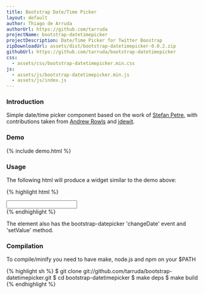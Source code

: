 ```yaml
---
title: Bootstrap Date/Time Picker
layout: default
author: Thiago de Arruda
authorUrl: https://github.com/tarruda
projectName: bootstrap-datetimepicker
projectDescription: Date/Time Picker for Twitter Boostrap 
zipDownloadUrl: assets/dist/bootstrap-datetimepicker-0.0.2.zip
githubUrl: https://github.com/tarruda/bootstrap-datetimepicker
css:
  - assets/css/bootstrap-datetimepicker.min.css
js:
  - assets/js/bootstrap-datetimepicker.min.js
  - assets/js/index.js
---
```

### Introduction
Simple date/time picker component based on the work of [Stefan Petre](http://www.eyecon.ro/bootstrap-datepicker/),
with contributions taken from [Andrew Rowls](https://github.com/eternicode) and
[jdewit](https://github.com/jdewit).

### Demo
{% include demo.html %}

### Usage
The following html will produce a widget similar to the demo above:

{% highlight html %}
<html>
  <head>
    <link rel="stylesheet" type="text/css" media="screen"
     href="http://tarruda.github.com/bootstrap-datetimepicker/stylesheets/bootstrap-datetimepicker.min.css">
  </head>
  <body>
    <div id="datetimepicker" class="input-append date">
      <input type="text"></input>
      <span class="add-on">
        <i data-time-icon="icon-time" data-date-icon="icon-calendar"></i>
      </span>
    </div>
    <script type="text/javascript"
     src="//cdnjs.cloudflare.com/ajax/libs/jquery/1.8.3/jquery.min.js">
    </script> 
    <script type="text/javascript"
     src="//netdna.bootstrapcdn.com/twitter-bootstrap/2.2.2/js/bootstrap.min.js">
    </script>
    <script type="text/javascript"
     src="http://tarruda.github.com/bootstrap-datetimepicker/javascripts/bootstrap-datetimepicker.min.js">
    </script>
    <script type="text/javascript">
      $('#datetimepicker').datetimepicker({
        format: 'MM/dd/yyyy hh:mm',
        language: 'en',
        pickDate: true,
        pickTime: true,
        hourStep: 1,
        minuteStep: 15,
        secondStep: 30,
        inputMask: true
      });
    </script>
  </body>
<html>
{% endhighlight %}

The element also has the bootstrap-datepicker 'changeDate' event and 'setValue' method.

### Compilation
To compile/minify you need to have make, node.js and npm on your $PATH

{% highlight sh %}
$ git clone git://github.com/tarruda/bootstrap-datetimepicker.git
$ cd bootstrap-datetimepicker
$ make deps
$ make build
{% endhighlight %}

